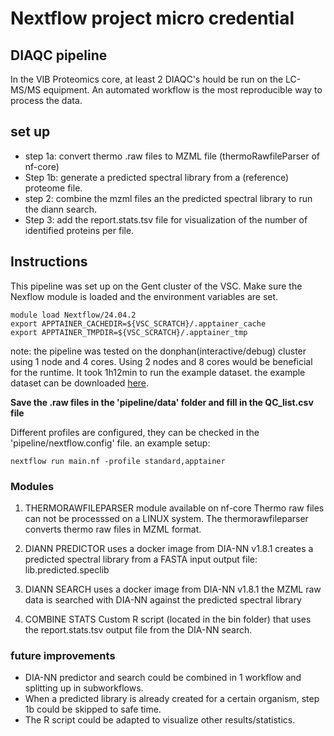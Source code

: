 # Nextflow project micro credential 

## DIAQC pipeline 
In the VIB Proteomics core, at least 2 DIAQC's hould be run on the LC-MS/MS equipment. An automated workflow is the most reproducible way to process the data. 

## set up
- step 1a: convert thermo .raw files to MZML file (thermoRawfileParser of nf-core)
- Step 1b: generate a predicted spectral library from a (reference) proteome file.
- step 2: combine the mzml files an the predicted spectral library to run the diann search.
- Step 3: add the report.stats.tsv file for visualization of the number of identified proteins per file. 


## Instructions

This pipeline was set up on the Gent cluster of the VSC.
Make sure the Nexflow module is loaded and the environment variables are set. 

```
module load Nextflow/24.04.2
export APPTAINER_CACHEDIR=${VSC_SCRATCH}/.apptainer_cache
export APPTAINER_TMPDIR=${VSC_SCRATCH}/.apptainer_tmp
```

note: the pipeline was tested on the donphan(interactive/debug) cluster using 1 node and 4 cores. Using 2 nodes and 8 cores would be beneficial for the runtime. It took 1h12min to run the example dataset. the example dataset can be downloaded [here](https://cloud.cmb.ugent.be/index.php/s/i699Sa7FmQe4gzt).

**Save the .raw files in the 'pipeline/data' folder and fill in the QC_list.csv file**


Different profiles are configured, they can be checked in the 'pipeline/nextflow.config' file.
an example setup: 

```
nextflow run main.nf -profile standard,apptainer
```


### Modules
1. THERMORAWFILEPARSER
module available on nf-core
Thermo raw files can not be processsed on a LINUX system. The thermorawfileparser converts thermo raw files in MZML format. 


2. DIANN PREDICTOR
uses a docker image from DIA-NN v1.8.1
creates a predicted spectral library from a FASTA input
output file: lib.predicted.speclib

3. DIANN SEARCH
uses a docker image from DIA-NN v1.8.1
the MZML raw data is searched with DIA-NN against the predicted spectral library

4. COMBINE STATS
Custom R script (located in the bin folder) that uses the report.stats.tsv output file from the DIA-NN search. 


### future improvements
- DIA-NN predictor and search could be combined in 1 workflow and splitting up in subworkflows. 
- When a predicted library is already created for a certain organism, step 1b could be skipped to safe time. 
- The R script could be adapted to visualize other results/statistics.
